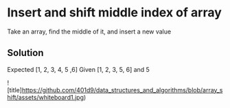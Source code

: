 # Insert and shift middle index of array
<!-- Short summary or background information -->
Take an array, find the middle of it, and insert a new value


## Solution
<!-- Embedded whiteboard image -->
Expected [1, 2, 3, 4, 5 ,6]
Given [1, 2, 3, 5, 6] and 5


![title]https://github.com/401d9/data_structures_and_algorithms/blob/array_shift/assets/whiteboard1.jpg)
